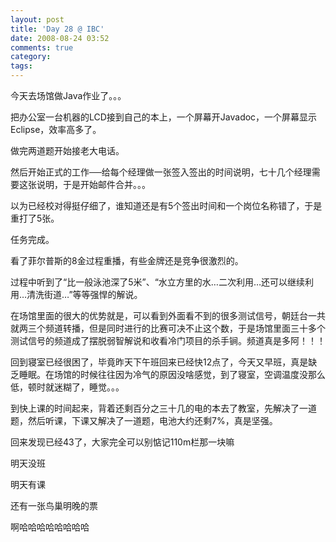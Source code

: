 ```yaml
---
layout: post
title: 'Day 28 @ IBC'
date: 2008-08-24 03:52
comments: true
category: 
tags:
---
```

    

今天去场馆做Java作业了。。。

  

把办公室一台机器的LCD接到自己的本上，一个屏幕开Javadoc，一个屏幕显示Eclipse，效率高多了。

  

做完两道题开始接老大电话。

  

  

然后开始正式的工作──给每个经理做一张签入签出的时间说明，七十几个经理需要这张说明，于是开始邮件合并。。。

  

以为已经校对得挺仔细了，谁知道还是有5个签出时间和一个岗位名称错了，于是重打了5张。

  

任务完成。

  

  

看了菲尔普斯的8金过程重播，有些金牌还是竞争很激烈的。

过程中听到了“比一般泳池深了5米”、“水立方里的水…二次利用…还可以继续利用…清洗街道…”等等强悍的解说。

  

  

在场馆里面的很大的优势就是，可以看到外面看不到的很多测试信号，朝廷台一共就两三个频道转播，但是同时进行的比赛可决不止这个数，于是场馆里面三十多个测试信号的频道成了摆脱弱智解说和收看冷门项目的杀手锏。频道真是多阿！！！

  

  

回到寝室已经很困了，毕竟昨天下午班回来已经快12点了，今天又早班，真是缺乏睡眠。在场馆的时候往往因为冷气的原因没啥感觉，到了寝室，空调温度没那么低，顿时就迷糊了，睡觉。。。

  

到快上课的时间起来，背着还剩百分之三十几的电的本去了教室，先解决了一道题，然后听课，下课又解决了一道题，电池大约还剩7%，真是坚强。

  

  

回来发现已经43了，大家完全可以别惦记110m栏那一块嘛

  

明天没班

  

明天有课

  

还有一张鸟巢明晚的票

  

啊哈哈哈哈哈哈哈哈
